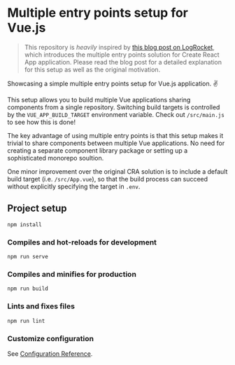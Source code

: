# Multiple entry points setup for Vue.js

> This repository is _heavily_ inspired by [this blog post on LogRocket](https://blog.logrocket.com/multiple-entry-points-in-create-react-app-without-ejecting/), which introduces the multiple entry points solution for Create React App application. Please read the blog post for a detailed explanation for this setup as well as the original motivation.

Showcasing a simple multiple entry points setup for Vue.js application. ✌️

This setup allows you to build multiple Vue applications sharing components from a single repository. Switching build targets is controlled by the `VUE_APP_BUILD_TARGET` environment variable. Check out `/src/main.js` to see how this is done!

The key advantage of using multiple entry points is that this setup makes it trivial to share components between multiple Vue applications. No need for creating a separate component library package or setting up a sophisticated monorepo soultion.

One minor improvement over the original CRA solution is to include a default build target (i.e. `/src/App.vue`), so that the build process can succeed without explicitly specifying the target in `.env`.

## Project setup

```
npm install
```

### Compiles and hot-reloads for development

```
npm run serve
```

### Compiles and minifies for production

```
npm run build
```

### Lints and fixes files

```
npm run lint
```

### Customize configuration

See [Configuration Reference](https://cli.vuejs.org/config/).
